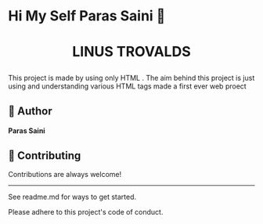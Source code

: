 # ****Hi My Self Paras Saini**** 👋


# <p align="center">LINUS TROVALDS</p>
  
This project is made by using only HTML . The aim behind this project is just using and understanding various HTML tags  made a first ever web proect 

 ## 🙇 Author
####  Paras Saini


## 🍰 Contributing    
Contributions are always welcome!
********
See readme.md for ways to get started.

Please adhere to this project's code of conduct.
